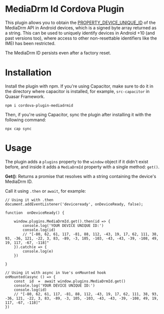 # MediaDrm Id Cordova Plugin

This plugin allows you to obtain the [PROPERTY_DEVICE_UNIQUE_ID](https://developer.android.com/reference/android/media/MediaDrm#PROPERTY_DEVICE_UNIQUE_ID) of the MediaDrm API in Android devices, which is a signed byte array returned as a string. This can be used to uniquely identify devices in Android +10 (and past versions too), where access to other non-resettable identifiers like the IMEI has been restricted.

The MediaDrm ID persists even after a factory reset. 


# Installation

Install the plugin with npm. If you're using Capacitor, make sure to do it in the directory where capacitor is installed, for example, `src-capacitor` in Quasar Framework.

```
npm i cordova-plugin-mediadrmid
```

Then, if you're using Capacitor, sync the plugin after installing it with the following command:

```
npx cap sync
```

# Usage

The plugin adds a `plugins` property to the `window` object if it didn't exist before, and inside it adds a `MediaDrmId` property with a single method: `get()`.

**Get()**: Returns a promise that resolves with a string containing the device's MediaDrm ID.

Call it using `.then` or `await`, for example:
```
// Using it with .then
document.addEventListener('deviceready', onDeviceReady, false);

function  onDeviceReady() {

	window.plugins.MediaDrmId.get().then(id => {
		console.log('YOUR DEVICE UNIQUE ID:')
		console.log(id)
		// "[-80, 62, 61, 117, -81, 88, 112, -43, 19, 17, 62, 111, 38, 93, -36, 121, -22, 3, 83, -89, -3, 105, -103, -43, -43, -39, -108, 49, 19, 117, -67, -118]"
	}).catch(e => {
		console.log(e)
	})
	
}
```

```
// Using it with async in Vue's onMounted hook
onMounted(async () => {
	const  id  =  await window.plugins.MediaDrmId.get()
	console.log('YOUR DEVICE UNIQUE ID:')
	console.log(id)
	// "[-80, 62, 61, 117, -81, 88, 112, -43, 19, 17, 62, 111, 38, 93, -36, 121, -22, 3, 83, -89, -3, 105, -103, -43, -43, -39, -108, 49, 19, 117, -67, -118]"
})
```
